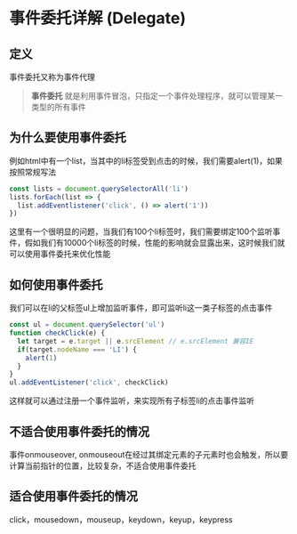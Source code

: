 # 事件委托详解 (Delegate)

## 定义

事件委托又称为事件代理

> **事件委托** 就是利用事件冒泡，只指定一个事件处理程序，就可以管理某一类型的所有事件

## 为什么要使用事件委托

例如html中有一个list，当其中的li标签受到点击的时候，我们需要alert(1)，如果按照常规写法

```js
const lists = document.querySelectorAll('li')
lists.forEach(list => {
  list.addEventlistener('click', () => alert('1'))
})
```

这里有一个很明显的问题，当我们有100个li标签时，我们需要绑定100个监听事件，假如我们有10000个li标签的时候，性能的影响就会显露出来，这时候我们就可以使用事件委托来优化性能

## 如何使用事件委托

我们可以在li的父标签ul上增加监听事件，即可监听li这一类子标签的点击事件

```js
const ul = document.querySelector('ul')
function checkClick(e) {
  let target = e.target || e.srcElement // e.srcElement 兼容IE
  if(target.nodeName === 'LI') {
    alert(1)
  }
}
ul.addEventListener('click', checkClick)
```

这样就可以通过注册一个事件监听，来实现所有子标签li的点击事件监听

## 不适合使用事件委托的情况

事件onmouseover, onmouseout在经过其绑定元素的子元素时也会触发，所以要计算当前指针的位置，比较复杂，不适合使用事件委托

## 适合使用事件委托的情况

click，mousedown，mouseup，keydown，keyup，keypress